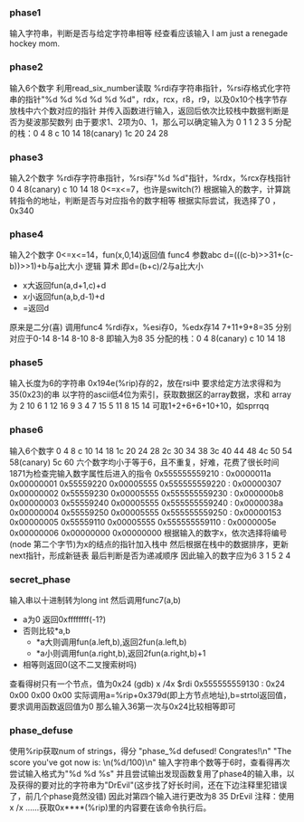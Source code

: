 ### phase1
输入字符串，判断是否与给定字符串相等
经查看应该输入
I am just a renegade hockey mom.

### phase2 
输入6个数字
利用read_six_number读取
%rdi存字符串指针，%rsi存格式化字符串的指针"%d %d %d %d %d %d"，rdx，rcx，r8，r9，以及0x10个栈字节存放栈中六个数对应的指针
并传入函数进行输入，返回后依次比较栈中数据判断是否为斐波那契数列
由于要求1、2项为0、1，那么可以确定输入为
0 1 1 2 3 5
分配的栈：0 4 8 c 10 14 18(canary) 1c 20 24 28

### phase3
输入2个数字
%rdi存字符串指针，%rsi存"%d %d"指针，%rdx，%rcx存栈指针
0 4 8(canary) c 10 14 18
0<=x<=7，也许是switch(?)
根据输入的数字，计算跳转指令的地址，判断是否与对应指令的数字相等
根据实际尝试，我选择了0 ，0x340

### phase4
输入2个数字 0<=x<=14，fun(x,0,14)返回值
func4 参数abc
d=(((c-b)>>31+(c-b))>>1)+b与a比大小
    逻辑          算术
即d=(b+c)/2与a比大小
- x大返回fun(a,d+1,c)+d
- x小返回fun(a,b,d-1)+d
- =返回d  

原来是二分(喜)
调用func4 %rdi存x，%esi存0，%edx存14
7+11+9+8=35
分别对应于0-14 8-14 8-10 8-8
即输入为8 35
分配的栈：0 4 8(canary) c 10 14 18

### phase5
输入长度为6的字符串
0x194e(%rip)存的2，放在rsi中
要求给定方法求得和为35(0x23)的串
以字符的ascii低4位为索引，获取数据区的array数据，求和
array为
2  10 6  1 
12 16 9  3 
4  7  15 5 
11 8  15 14
可取1+2+6+6+10+10，如sprrqq

### phase6
输入6个数字
0 4 8 c 10 14 18 1c 20 24 28 2c 30 34 38 3c 40 44 48 4c 50 54 58(canary) 5c 60
六个数字均小于等于6，且不重复，好难，花费了很长时间
1871为检查完输入数字属性后进入的指令
0x555555559210 <node1>: 0x0000011a      0x00000001      0x55559220      0x00005555
0x555555559220 <node2>: 0x00000307      0x00000002      0x55559230      0x00005555
0x555555559230 <node3>: 0x000000b8      0x00000003      0x55559240      0x00005555
0x555555559240 <node4>: 0x0000038a      0x00000004      0x55559250      0x00005555
0x555555559250 <node5>: 0x00000153      0x00000005      0x55559110      0x00005555
0x555555559110 <node6>: 0x0000005e      0x00000006      0x00000000      0x00000000
根据输入的数字x，依次选择将编号(node 第二个字节)为x的结点的指针加入栈中
然后根据在栈中的数据排序，更新next指针，形成新链表
最后判断是否为递减顺序
因此输入的数字应为6 3 1 5 2 4

### secret_phase
输入串以十进制转为long int
然后调用func7(a,b) 
- a为0 返回0xffffffff(-1?)
- 否则比较*a,b
    - *a大则调用fun(a.left,b),返回2fun(a.left,b)
    - *a小则调用fun(a.right,b),返回2fun(a.right,b)+1   
- 相等则返回0(这不二叉搜索树吗)

查看得树只有一个节点，值为0x24
(gdb) x /4x $rdi
0x555555559130 <n1>:    0x24    0x00    0x00    0x00
实际调用a=%rip+0x379d(即上方节点地址),b=strtol返回值，要求调用函数返回值为0
那么输入36第一次与0x24比较相等即可

### phase_defuse
使用%rip获取num of strings，得分
"phase_%d defused! Congrates!\n"
"The score you've got now is: \n(%d/100)\n"
输入字符串个数等于6时，查看得再次尝试输入格式为"%d %d %s"
并且尝试输出发现函数复用了phase4的输入串，以及获得的要对比的字符串为"DrEvil"(这步找了好长时间，还在下边注释里犯错误了，前几个phase竟然没错)
因此对第四个输入进行更改为8 35 DrEvil
注释：使用x /x ......获取0x****(%rip)里的内容要在该命令执行后。